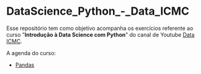 # DataScience_Python_-_Data_ICMC

Esse repositório tem como objetivo acompanha os exercícios referente ao curso "**Introdução à Data Science com Python**" do canal de Youtube <a href="https://www.youtube.com/channel/UC_pily9Uu-j3BgAzjeEc60A">Data ICMC</a>.

A agenda do curso:

* <a href="https://github.com/cotozelo/DataScience_Python_-_Data_ICMC/blob/main/Notebooks/Introdu%C3%A7%C3%A3o_Pandas.ipynb">Pandas</a>



